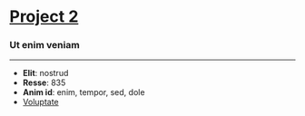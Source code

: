# [Project 2](/project-1)

### Ut enim veniam

<Hr
  border={2}
  margin_top={150}
/>

<Info li_separator="|">

- **Elit**: nostrud
- **Resse**: 835
- **Anim id**: enim, tempor, sed, dole
- [Voluptate](https://example.com)


</Info>
